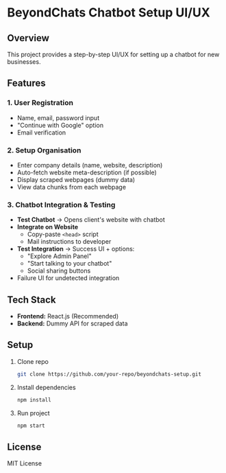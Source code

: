 # BeyondChats Chatbot Setup UI/UX

## Overview
This project provides a step-by-step UI/UX for setting up a chatbot for new businesses.

## Features

### 1. User Registration
- Name, email, password input
- "Continue with Google" option
- Email verification

### 2. Setup Organisation
- Enter company details (name, website, description)
- Auto-fetch website meta-description (if possible)
- Display scraped webpages (dummy data)
- View data chunks from each webpage

### 3. Chatbot Integration & Testing
- **Test Chatbot** → Opens client's website with chatbot
- **Integrate on Website**
  - Copy-paste `<head>` script
  - Mail instructions to developer
- **Test Integration** → Success UI + options:
  - "Explore Admin Panel"
  - "Start talking to your chatbot"
  - Social sharing buttons
- Failure UI for undetected integration

## Tech Stack
- **Frontend:** React.js (Recommended)
- **Backend:** Dummy API for scraped data

## Setup
1. Clone repo
   ```sh
   git clone https://github.com/your-repo/beyondchats-setup.git
   ```
2. Install dependencies
   ```sh
   npm install
   ```
3. Run project
   ```sh
   npm start
   ```

## License
MIT License
